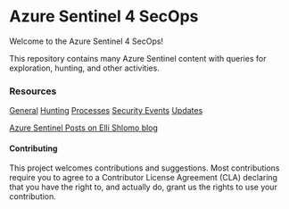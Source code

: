 # Azure Sentinel 4 SecOps

Welcome to the Azure Sentinel 4 SecOps!

This repository contains many Azure Sentinel content with queries for exploration, hunting, and other activities.

### Resources

[General](https://github.com/eshlomo1/Azure-Sentinel-4-SecOps/tree/master/General)
[Hunting](https://github.com/eshlomo1/Azure-Sentinel-4-SecOps/tree/master/Hunting)
[Processes](https://github.com/eshlomo1/Azure-Sentinel-4-SecOps/tree/master/Processes)
[Security Events](https://github.com/eshlomo1/AzureSentinel4SecOps/tree/master/Security%20Events)
[Updates](https://github.com/eshlomo1/Azure-Sentinel-4-SecOps/tree/master/Updates)

[Azure Sentinel Posts on Elli Shlomo blog](https://eshlomo.us)

#### Contributing

This project welcomes contributions and suggestions. Most contributions require you to agree to a Contributor License Agreement (CLA) declaring that you have the right to, and actually do, grant us the rights to use your contribution.
